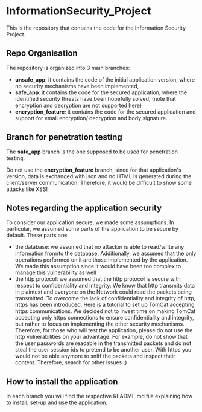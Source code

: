 # InformationSecurity_Project
This is the repository that contains the code for the Information Security Project. 

## Repo Organisation
The repository is organized into 3 main branches: 
- **unsafe_app**: it contains the code of the initial application version, where no security mechanisms have been implemented,
- **safe_app**: it contains the code for the secured application, where the identified security threats have been hopefully solved, (note that encryption and decryption
are not supported here)
- **encryption_feature**: it contains the code for the secured application and support for email encryption/ decryption and body signature. 

## Branch for penetration testing
The **safe_app** branch is the one supposed to be used for penetration testing. 

Do not use the **encryption_feature** branch, since for that application's version, data is exchanged with json and no HTML is generated during the client/server 
communication. Therefore, it would be difficult to show some attacks like XSS!

## Notes regarding the application security
To consider our application secure, we made some assumptions. In particular, we assumed some parts of the application to be secure by default. 
These parts are: 
- the database: we assumed that no attacker is able to read/write any information from/to the database. Additionally, we assumed that the only operations
performed on it are those implemented by the application. We made this assumption since it would have been too complex to manage this vulnerability as well
- the http protocol: we assumed that the http protocol is secure with respect to confidentiality and integrity. We know that http transmits data in plaintext
and everyone on the Network could read the packets being transmitted. To overcome the lack of confidentiality and integrity of http, https has been introduced. 
[Here](https://docs.oracle.com/middleware/11119/edq/secure/ssl_tomcat.htm) is a tutorial to set up TomCat accepting https communications. We decided not
to invest time on making TomCat accepting only https connections to ensure confidentiality and integrity, but rather to focus on implementing the other security mechanisms. 
Therefore, for those who will test the application, please do not use the http vulnerabilities on your advantage.
For example, do not show that the user passwords are readable in the transmitted packets and do not steal the user session ids to pretend to be another user. With https 
you would not be able anymore to sniff the packets and inspect their content. Therefore, search for other issues ;) 

## How to install the application
In each branch you will find the respective README.md file explaining how to install, set-up and use the application.

